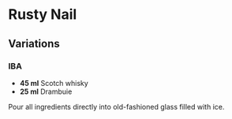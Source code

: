 # Rusty Nail

## Variations

### IBA

* **45 ml** Scotch whisky
* **25 ml** Drambuie

Pour all ingredients directly into old-fashioned glass filled with ice.
